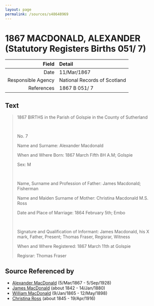 ```yaml
---
layout: page
permalink: /sources/s48648969
---
```


# 1867 MACDONALD, ALEXANDER (Statutory Registers Births 051/ 7)

Field | Detail
---:|:---
Date | 11/Mar/1867
Responsible Agency | National Records of Scotland
References | 1867 B 051/ 7

## Text

> 1867 BIRTHS in the Parish of Golspie in the County of Sutherland
>
> <br/>
>
> No. 7
>
> Name and Surname: Alexander Macdonald
>
> When and Where Born: 1867 March Fifth 8H A.M; Golspie
>
> Sex: M
>
> <br/>
>
> Name, Surname and Profession of Father: James Macdonald; Fisherman
>
> Name and Maiden Surname of Mother: Christina Macdonald M.S. Ross
>
> Date and Place of Marriage: 1864 February 5th; Embo
>
> <br/>
>
> Signature and Qualification of Informant: James Macdonald, his X mark, Father, Present; Thomas Fraser, Regisrar, Witness
>
> When and Where Registered: 1867 March 11th at Golspie
>
> Regisrar: Thomas Fraser
>

## Source Referenced by

* [Alexander MacDonald](../people/@81905126@-alexander-macdonald-b1867-3-5-d1928-9-5.md) (5/Mar/1867 - 5/Sep/1928)
* [James MacDonald](../people/@74881641@-james-macdonald-b1842-d1880-1-14.md) (about 1842 - 14/Jan/1880)
* [William MacDonald](../people/@76505641@-william-macdonald-b1865-1-9-d1898-5-12.md) (9/Jan/1865 - 12/May/1898)
* [Christina Ross](../people/@81183416@-christina-ross-b1845-d1916-4-19.md) (about 1845 - 19/Apr/1916)

